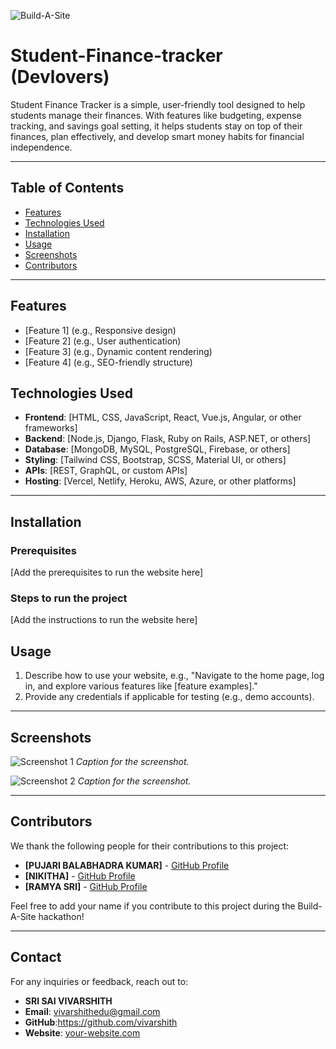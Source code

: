 ![Build-A-Site](https://i.imgur.com/nZPQ9If.png)

# Student-Finance-tracker (Devlovers)

Student Finance Tracker is a simple, user-friendly tool designed to help students manage their finances. With features like budgeting, expense tracking, and savings goal setting, it helps students stay on top of their finances, plan effectively, and develop smart money habits for financial independence.



---

## Table of Contents

- [Features](#features)
- [Technologies Used](#technologies-used)
- [Installation](#installation)
- [Usage](#usage)
- [Screenshots](#screenshots)
- [Contributors](#contributors)

---

## Features

- [Feature 1] (e.g., Responsive design)
- [Feature 2] (e.g., User authentication)
- [Feature 3] (e.g., Dynamic content rendering)
- [Feature 4] (e.g., SEO-friendly structure)

## Technologies Used

- **Frontend**: [HTML, CSS, JavaScript, React, Vue.js, Angular, or other frameworks]
- **Backend**: [Node.js, Django, Flask, Ruby on Rails, ASP.NET, or others]
- **Database**: [MongoDB, MySQL, PostgreSQL, Firebase, or others]
- **Styling**: [Tailwind CSS, Bootstrap, SCSS, Material UI, or others]
- **APIs**: [REST, GraphQL, or custom APIs]
- **Hosting**: [Vercel, Netlify, Heroku, AWS, Azure, or other platforms]

---

## Installation

### Prerequisites
[Add the prerequisites to run the website here]

### Steps to run the project
[Add the instructions to run the website here]

## Usage

1. Describe how to use your website, e.g., "Navigate to the home page, log in, and explore various features like [feature examples]."
2. Provide any credentials if applicable for testing (e.g., demo accounts).

---

## Screenshots

![Screenshot 1](path/to/screenshot1.png)
*Caption for the screenshot.*

![Screenshot 2](path/to/screenshot2.png)
*Caption for the screenshot.*

---

## Contributors

We thank the following people for their contributions to this project:

- **[PUJARI BALABHADRA KUMAR]** - [GitHub Profile](https://github.com/name1)
- **[NIKITHA]** - [GitHub Profile](https://github.com/name2)
- **[RAMYA SRI]** - [GitHub Profile](https://github.com/name3)

Feel free to add your name if you contribute to this project during the Build-A-Site hackathon!

---

## Contact

For any inquiries or feedback, reach out to:

- **SRI SAI VIVARSHITH**
- **Email**: vivarshithedu@gmail.com
- **GitHub**:https://github.com/vivarshith
- **Website**: [your-website.com](https://your-website.com)
